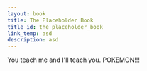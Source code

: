 ```yaml
---
layout: book
title: The Placeholder Book
title_id: the_placeholder_book
link_temp: asd
description: asd
---
```

You teach me and I'll teach you. POKEMON!!!